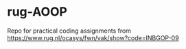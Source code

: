 # rug-AOOP
Repo for practical coding assignments from https://www.rug.nl/ocasys/fwn/vak/show?code=INBGOP-09
